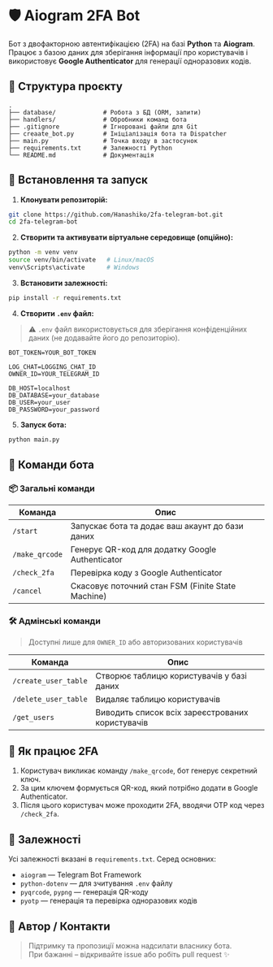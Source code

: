 
# 🛡️ Aiogram 2FA Bot

Бот з двофакторною автентифікацією (2FA) на базі **Python** та **Aiogram**. Працює з базою даних для зберігання інформації про користувачів і використовує **Google Authenticator** для генерації одноразових кодів.

## 📁 Структура проєкту

```
.
├── database/             # Робота з БД (ORM, запити)
├── handlers/             # Обробники команд бота
├── .gitignore            # Ігноровані файли для Git
├── creaate_bot.py        # Ініціалізація бота та Dispatcher
├── main.py               # Точка входу в застосунок
├── requirements.txt      # Залежності Python
└── README.md             # Документація
```

## 🧪 Встановлення та запуск

1. **Клонувати репозиторій:**
```bash
git clone https://github.com/Hanashiko/2fa-telegram-bot.git
cd 2fa-telegram-bot
```

2. **Створити та активувати віртуальне середовище (опційно):**
```bash
python -m venv venv
source venv/bin/activate   # Linux/macOS
venv\Scripts\activate      # Windows
```

3. **Встановити залежності:**
```bash
pip install -r requirements.txt
```

4. **Створити `.env` файл:**

> ⚠️ `.env` файл використовується для зберігання конфіденційних даних (не додавайте його до репозиторію).

```env
BOT_TOKEN=YOUR_BOT_TOKEN

LOG_CHAT=LOGGING_CHAT_ID
OWNER_ID=YOUR_TELEGRAM_ID

DB_HOST=localhost
DB_DATABASE=your_database
DB_USER=your_user
DB_PASSWORD=your_password
```

5. **Запуск бота:**
```bash
python main.py
```

## 📲 Команди бота

### 📦 Загальні команди
| Команда         | Опис                                                         |
|----------------|--------------------------------------------------------------|
| `/start`        | Запускає бота та додає ваш акаунт до бази даних             |
| `/make_qrcode`  | Генерує QR-код для додатку Google Authenticator             |
| `/check_2fa`    | Перевірка коду з Google Authenticator                       |
| `/cancel`       | Скасовує поточний стан FSM (Finite State Machine)           |

### 🛠️ Адмінські команди
> Доступні лише для `OWNER_ID` або авторизованих користувачів

| Команда               | Опис                                                |
|------------------------|-----------------------------------------------------|
| `/create_user_table`   | Створює таблицю користувачів у базі даних          |
| `/delete_user_table`   | Видаляє таблицю користувачів                       |
| `/get_users`           | Виводить список всіх зареєстрованих користувачів  |

## 🔐 Як працює 2FA

1. Користувач викликає команду `/make_qrcode`, бот генерує секретний ключ.
2. За цим ключем формується QR-код, який потрібно додати в Google Authenticator.
3. Після цього користувач може проходити 2FA, вводячи OTP код через `/check_2fa`.

## 🧾 Залежності

Усі залежності вказані в `requirements.txt`. Серед основних:

- `aiogram` — Telegram Bot Framework
- `python-dotenv` — для зчитування `.env` файлу
- `pyqrcode`, `pypng` — генерація QR-коду
- `pyotp` — генерація та перевірка одноразових кодів

## 🤝 Автор / Контакти

> Підтримку та пропозиції можна надсилати власнику бота.  
При бажанні – відкривайте issue або робіть pull request ✨
